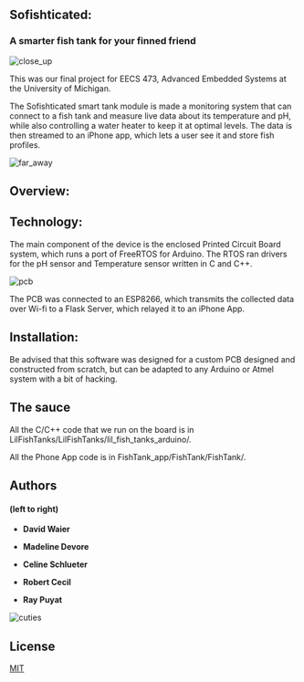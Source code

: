 ## Sofishticated: 
### A smarter fish tank for your finned friend

![close_up](https://user-images.githubusercontent.com/41589697/71604908-26a69800-2b33-11ea-80fa-e5c2636d1bf4.jpeg)


This was our final project for EECS 473, Advanced Embedded Systems at the University of Michigan.


The Sofishticated smart tank module is made a monitoring system that can connect to a fish tank and measure live data about its temperature and pH, while also controlling a water heater to keep it at optimal levels. The data is then streamed to an iPhone app, which lets a user see it and store fish profiles. 

![far_away](https://user-images.githubusercontent.com/41589697/71604920-3d4cef00-2b33-11ea-815b-50a8049a89a6.jpeg)


## Overview:



## Technology:
The main component of the device is the enclosed Printed Circuit Board system, which runs a port of FreeRTOS for Arduino. The RTOS ran drivers for the pH sensor and Temperature sensor written in C and C++.

![pcb](https://user-images.githubusercontent.com/41589697/71606034-b7817180-2b3b-11ea-8abe-e3f3c50c45d5.jpeg)

The PCB was connected to an ESP8266, which transmits the collected data over Wi-fi to a Flask Server, which relayed it to an iPhone App.


## Installation:
Be advised that this software was designed for a custom PCB designed and constructed from scratch, but can be adapted to any Arduino or Atmel system with a bit of hacking.

## The sauce
All the C/C++ code that we run on the board is in LilFishTanks/LilFishTanks/lil_fish_tanks_arduino/.

All the Phone App code is in FishTank_app/FishTank/FishTank/.

## Authors
#### (left to right)

* **David Waier** 

* **Madeline Devore** 

* **Celine Schlueter**

* **Robert Cecil** 

* **Ray Puyat** 

![cuties](https://user-images.githubusercontent.com/41589697/71604888-f3640900-2b32-11ea-96e6-fc64cbe460e1.jpeg)


## License
[MIT](https://choosealicense.com/licenses/mit/)